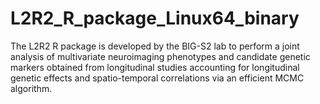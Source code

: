 # L2R2_R_package_Linux64_binary
The L2R2 R package is developed by the BIG-S2 lab to perform a joint analysis of multivariate neuroimaging phenotypes and candidate genetic markers obtained from longitudinal studies accounting for longitudinal genetic effects and spatio-temporal correlations via an efficient MCMC algorithm. 
